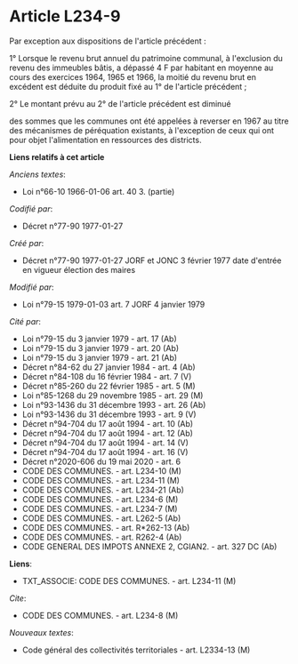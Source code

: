 # Article L234-9

Par exception aux dispositions de l'article précédent :

1° Lorsque le revenu brut annuel du patrimoine communal, à l'exclusion du revenu des immeubles bâtis, a dépassé 4 F par
habitant en moyenne au cours des exercices 1964, 1965 et 1966, la moitié du revenu brut en excédent est déduite du produit
fixé au 1° de l'article précédent ;

2° Le montant prévu au 2° de l'article précédent est diminué

des sommes que les communes ont été appelées à reverser en 1967 au titre des mécanismes de péréquation existants, à
l'exception de ceux qui ont pour objet l'alimentation en ressources des districts.

**Liens relatifs à cet article**

_Anciens textes_:

  - Loi n°66-10 1966-01-06 art. 40 3. (partie)

_Codifié par_:

  - Décret n°77-90 1977-01-27

_Créé par_:

  - Décret n°77-90 1977-01-27 JORF et JONC 3 février 1977 date d'entrée en vigueur élection des maires

_Modifié par_:

  - Loi n°79-15 1979-01-03 art. 7 JORF 4 janvier 1979

_Cité par_:

  - Loi n°79-15 du 3 janvier 1979 - art. 17 (Ab)
  - Loi n°79-15 du 3 janvier 1979 - art. 20 (Ab)
  - Loi n°79-15 du 3 janvier 1979 - art. 21 (Ab)
  - Décret n°84-62 du 27 janvier 1984 - art. 4 (Ab)
  - Décret n°84-108 du 16 février 1984 - art. 7 (V)
  - Décret n°85-260 du 22 février 1985 - art. 5 (M)
  - Loi n°85-1268 du 29 novembre 1985 - art. 29 (M)
  - Loi n°93-1436 du 31 décembre 1993 - art. 26 (Ab)
  - Loi n°93-1436 du 31 décembre 1993 - art. 9 (V)
  - Décret n°94-704 du 17 août 1994 - art. 10 (Ab)
  - Décret n°94-704 du 17 août 1994 - art. 12 (Ab)
  - Décret n°94-704 du 17 août 1994 - art. 14 (V)
  - Décret n°94-704 du 17 août 1994 - art. 16 (V)
  - Décret n°2020-606 du 19 mai 2020 - art. 6
  - CODE DES COMMUNES. - art. L234-10 (M)
  - CODE DES COMMUNES. - art. L234-11 (M)
  - CODE DES COMMUNES. - art. L234-21 (Ab)
  - CODE DES COMMUNES. - art. L234-6 (M)
  - CODE DES COMMUNES. - art. L234-7 (M)
  - CODE DES COMMUNES. - art. L262-5 (Ab)
  - CODE DES COMMUNES. - art. R*262-13 (Ab)
  - CODE DES COMMUNES. - art. R262-4 (Ab)
  - CODE GENERAL DES IMPOTS ANNEXE 2, CGIAN2. - art. 327 DC (Ab)

**Liens**:

  - TXT_ASSOCIE: CODE DES COMMUNES. - art. L234-11 (M)

_Cite_:

  - CODE DES COMMUNES. - art. L234-8 (M)

_Nouveaux textes_:

  - Code général des collectivités territoriales - art. L2334-13 (M)
